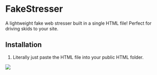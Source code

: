 # FakeStresser
A lightweight fake web stresser built in a single HTML file! Perfect for driving skids to your site.

## Installation
1. Literally just paste the HTML file into your public HTML folder.

<img src="https://i.gyazo.com/a6e94f0031987adfb3c68d3d0fc28e41.png"/>
